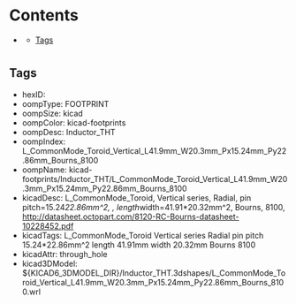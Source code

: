



Contents
========

* [](#)
	* [Tags](#tags)

# 

## Tags

- hexID: 
- oompType: FOOTPRINT
- oompSize: kicad
- oompColor: kicad-footprints
- oompDesc: Inductor_THT
- oompIndex: L_CommonMode_Toroid_Vertical_L41.9mm_W20.3mm_Px15.24mm_Py22.86mm_Bourns_8100
- oompName: kicad-footprints/Inductor_THT/L_CommonMode_Toroid_Vertical_L41.9mm_W20.3mm_Px15.24mm_Py22.86mm_Bourns_8100
- kicadDesc: L_CommonMode_Toroid, Vertical series, Radial, pin pitch=15.24*22.86mm^2, , length*width=41.91*20.32mm^2, Bourns, 8100, http://datasheet.octopart.com/8120-RC-Bourns-datasheet-10228452.pdf
- kicadTags: L_CommonMode_Toroid Vertical series Radial pin pitch 15.24*22.86mm^2  length 41.91mm width 20.32mm Bourns 8100
- kicadAttr: through_hole
- kicad3DModel: ${KICAD6_3DMODEL_DIR}/Inductor_THT.3dshapes/L_CommonMode_Toroid_Vertical_L41.9mm_W20.3mm_Px15.24mm_Py22.86mm_Bourns_8100.wrl
